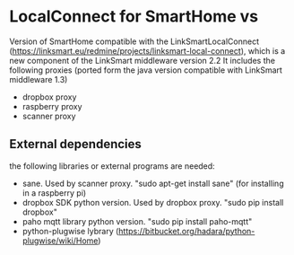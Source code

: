 # LocalConnect for SmartHome vs

Version of SmartHome compatible with the LinkSmartLocalConnect (https://linksmart.eu/redmine/projects/linksmart-local-connect), which is a new component of the LinkSmart middleware version 2.2
It includes the following proxies (ported form the java version compatible with LinkSmart middleware 1.3)
- dropbox proxy
- raspberry proxy
- scanner proxy

## External dependencies
the following libraries or external programs are needed:

- sane. Used by scanner proxy. "sudo apt-get install sane" (for installing in a raspberry pi)
- dropbox SDK python version. Used by dropbox proxy. "sudo pip install dropbox" 
- paho mqtt library python version. "sudo pip install paho-mqtt" 
- python-plugwise lybrary (https://bitbucket.org/hadara/python-plugwise/wiki/Home)

